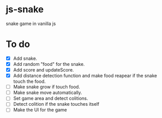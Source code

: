 # js-snake
snake game in vanilla js
# To do

- [x] Add snake.
- [x] Add random "food" for the snake.
- [x] Add score and updateScore.
- [x] Add distance detection function and make food reapear if the snake touch the food.
- [ ] Make snake grow if touch food.
- [ ] Make snake move automatically.
- [ ] Set game area and detect colitions.
- [ ] Detect colition if the snake touches itself
- [ ] Make the UI for the game
